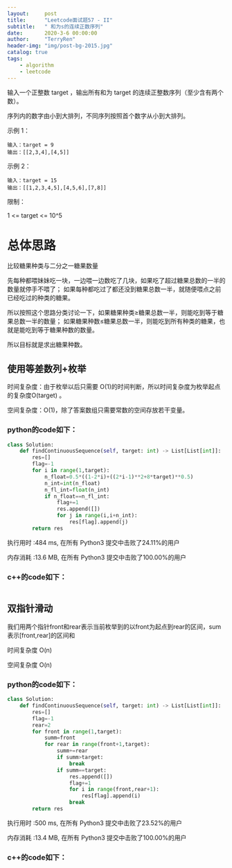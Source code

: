 ```yaml
---
layout:     post
title:      "Leetcode面试题57 - II"
subtitle:   " 和为s的连续正数序列"
date:       2020-3-6 00:00:00
author:     "TerryRen"
header-img: "img/post-bg-2015.jpg"
catalog: true
tags:
    - algorithm
    - leetcode
---
```

输入一个正整数 target ，输出所有和为 target 的连续正整数序列（至少含有两个数）。

序列内的数字由小到大排列，不同序列按照首个数字从小到大排列。



示例 1：
```
输入：target = 9
输出：[[2,3,4],[4,5]]
```
示例 2：
```
输入：target = 15
输出：[[1,2,3,4,5],[4,5,6],[7,8]]

```
限制：

1 <= target <= 10^5




# 总体思路
比较糖果种类与二分之一糖果数量

先每种都喂妹妹吃一块，一边喂一边数吃了几块，如果吃了超过糖果总数的一半的数量就停手不喂了；
如果每种都吃过了都还没到糖果总数一半，就随便喂点之前已经吃过的种类的糖果。

所以按照这个思路分类讨论一下，如果糖果种类≥糖果总数一半，则能吃到等于糖果总数一半的数量；
如果糖果种数≤糖果总数一半，则能吃到所有种类的糖果，也就是能吃到等于糖果种数的数量。

所以目标就是求出糖果种数。

## 使用等差数列+枚举


时间复杂度：由于枚举以后只需要 O(1)的时间判断，所以时间复杂度为枚举起点的复杂度O(target) 。

空间复杂度：O(1)，除了答案数组只需要常数的空间存放若干变量。


### python的code如下：


```python
class Solution:
    def findContinuousSequence(self, target: int) -> List[List[int]]:
        res=[]
        flag=-1
        for i in range(1,target):
            n_float=0.5*((1-2*i)+((2*i-1)**2+8*target)**0.5)
            n_int=int(n_float)
            n_fl_int=float(n_int)
            if n_float==n_fl_int:
                flag+=1
                res.append([])
                for j in range(i,i+n_int):
                    res[flag].append(j)
        return res

```
执行用时 :484 ms, 在所有 Python3 提交中击败了24.11%的用户

内存消耗 :13.6 MB, 在所有 Python3 提交中击败了100.00%的用户


### c++的code如下：

```c

```

## 双指针滑动
我们用两个指针front和rear表示当前枚举到的以front为起点到rear的区间，sum 表示[front,rear]的区间和

时间复杂度 O(n)

空间复杂度 O(n)

### python的code如下：


```python
class Solution:
    def findContinuousSequence(self, target: int) -> List[List[int]]:
        res=[]
        flag=-1
        rear=2
        for front in range(1,target):
            summ=front
            for rear in range(front+1,target):
                summ+=rear
                if summ>target:
                    break
                if summ==target:
                    res.append([])
                    flag+=1
                    for i in range(front,rear+1):
                        res[flag].append(i)
                    break
        return res

```
执行用时 :500 ms, 在所有 Python3 提交中击败了23.52%的用户

内存消耗 :13.4 MB, 在所有 Python3 提交中击败了100.00%的用户


### c++的code如下：

```c

```
